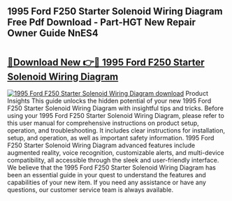 ## 1995 Ford F250 Starter Solenoid Wiring Diagram Free Pdf Download - Part-HGT New Repair Owner Guide NnES4

# <h2><a href="http://dfuqbw.blite.top/?on=1995+Ford+F250+Starter+Solenoid+Wiring+Diagram">🔗Download New 👉🔴 1995 Ford F250 Starter Solenoid Wiring Diagram</a></h2>

[![1995 Ford F250 Starter Solenoid Wiring Diagram download](https://i.imgur.com/lujVjoI.png)](http://dfuqbw.blite.top/?on=1995+Ford+F250+Starter+Solenoid+Wiring+Diagram)
Product Insights This guide unlocks the hidden potential of your new 1995 Ford F250 Starter Solenoid Wiring Diagram with insightful tips and tricks. Before using your 1995 Ford F250 Starter Solenoid Wiring Diagram, please refer to this user manual for comprehensive instructions on product setup, operation, and troubleshooting. It includes clear instructions for installation, setup, and operation, as well as important safety information. 1995 Ford F250 Starter Solenoid Wiring Diagram advanced features include augmented reality, voice recognition, customizable alerts, and multi-device compatibility, all accessible through the sleek and user-friendly interface. We believe that the 1995 Ford F250 Starter Solenoid Wiring Diagram has been an essential guide in your quest to understand the features and capabilities of your new item. If you need any assistance or have any questions, our customer service team is always available.
